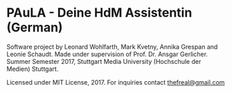 # PAuLA - Deine HdM Assistentin (German)

Software project by Leonard Wohlfarth, Mark Kvetny, Annika Grespan and Leonie Schaudt.
Made under supervision of Prof. Dr. Ansgar Gerlicher.
Summer Semester 2017, Stuttgart Media University (Hochschule der Medien) Stuttgart.

Licensed under MIT License, 2017.
For inquiries contact thefreal@gmail.com
